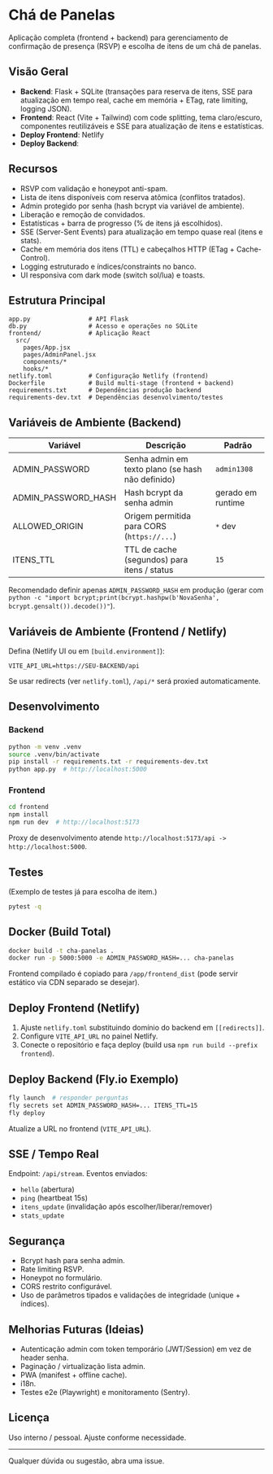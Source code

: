 # Chá de Panelas

Aplicação completa (frontend + backend) para gerenciamento de confirmação de presença (RSVP) e escolha de itens de um chá de panelas.

## Visão Geral

- **Backend**: Flask + SQLite (transações para reserva de itens, SSE para atualização em tempo real, cache em memória + ETag, rate limiting, logging JSON).
- **Frontend**: React (Vite + Tailwind) com code splitting, tema claro/escuro, componentes reutilizáveis e SSE para atualização de itens e estatísticas.
- **Deploy Frontend**: Netlify
- **Deploy Backend**:

## Recursos

- RSVP com validação e honeypot anti-spam.
- Lista de itens disponíveis com reserva atômica (conflitos tratados).
- Admin protegido por senha (hash bcrypt via variável de ambiente).
- Liberação e remoção de convidados.
- Estatísticas + barra de progresso (% de itens já escolhidos).
- SSE (Server-Sent Events) para atualização em tempo quase real (itens e stats).
- Cache em memória dos itens (TTL) e cabeçalhos HTTP (ETag + Cache-Control).
- Logging estruturado e índices/constraints no banco.
- UI responsiva com dark mode (switch sol/lua) e toasts.

## Estrutura Principal

```
app.py                # API Flask
db.py                 # Acesso e operações no SQLite
frontend/             # Aplicação React
  src/
    pages/App.jsx
    pages/AdminPanel.jsx
    components/*
    hooks/*
netlify.toml          # Configuração Netlify (frontend)
Dockerfile            # Build multi-stage (frontend + backend)
requirements.txt      # Dependências produção backend
requirements-dev.txt  # Dependências desenvolvimento/testes
```

## Variáveis de Ambiente (Backend)

| Variável            | Descrição                                         | Padrão            |
| ------------------- | ------------------------------------------------- | ----------------- |
| ADMIN_PASSWORD      | Senha admin em texto plano (se hash não definido) | `admin1308`       |
| ADMIN_PASSWORD_HASH | Hash bcrypt da senha admin                        | gerado em runtime |
| ALLOWED_ORIGIN      | Origem permitida para CORS (`https://...`)        | `*` dev           |
| ITENS_TTL           | TTL de cache (segundos) para itens / status       | `15`              |

Recomendado definir apenas `ADMIN_PASSWORD_HASH` em produção (gerar com `python -c "import bcrypt;print(bcrypt.hashpw(b'NovaSenha', bcrypt.gensalt()).decode())"`).

## Variáveis de Ambiente (Frontend / Netlify)

Defina (Netlify UI ou em `[build.environment]`):

```
VITE_API_URL=https://SEU-BACKEND/api
```

Se usar redirects (ver `netlify.toml`), `/api/*` será proxied automaticamente.

## Desenvolvimento

### Backend

```bash
python -m venv .venv
source .venv/bin/activate
pip install -r requirements.txt -r requirements-dev.txt
python app.py  # http://localhost:5000
```

### Frontend

```bash
cd frontend
npm install
npm run dev  # http://localhost:5173
```

Proxy de desenvolvimento atende `http://localhost:5173/api -> http://localhost:5000`.

## Testes

(Exemplo de testes já para escolha de item.)

```bash
pytest -q
```

## Docker (Build Total)

```bash
docker build -t cha-panelas .
docker run -p 5000:5000 -e ADMIN_PASSWORD_HASH=... cha-panelas
```

Frontend compilado é copiado para `/app/frontend_dist` (pode servir estático via CDN separado se desejar).

## Deploy Frontend (Netlify)

1. Ajuste `netlify.toml` substituindo domínio do backend em `[[redirects]]`.
2. Configure `VITE_API_URL` no painel Netlify.
3. Conecte o repositório e faça deploy (build usa `npm run build --prefix frontend`).

## Deploy Backend (Fly.io Exemplo)

```bash
fly launch  # responder perguntas
fly secrets set ADMIN_PASSWORD_HASH=... ITENS_TTL=15
fly deploy
```

Atualize a URL no frontend (`VITE_API_URL`).

## SSE / Tempo Real

Endpoint: `/api/stream`.
Eventos enviados:

- `hello` (abertura)
- `ping` (heartbeat 15s)
- `itens_update` (invalidação após escolher/liberar/remover)
- `stats_update`

## Segurança

- Bcrypt hash para senha admin.
- Rate limiting RSVP.
- Honeypot no formulário.
- CORS restrito configurável.
- Uso de parâmetros tipados e validações de integridade (unique + índices).

## Melhorias Futuras (Ideias)

- Autenticação admin com token temporário (JWT/Session) em vez de header senha.
- Paginação / virtualização lista admin.
- PWA (manifest + offline cache).
- i18n.
- Testes e2e (Playwright) e monitoramento (Sentry).

## Licença

Uso interno / pessoal. Ajuste conforme necessidade.

---

Qualquer dúvida ou sugestão, abra uma issue.
